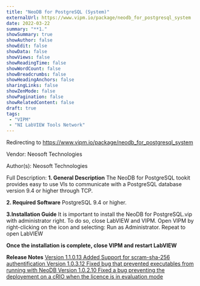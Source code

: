 ```yaml
---
title: "NeoDB for PostgreSQL (System)"
externalUrl: https://www.vipm.io/package/neodb_for_postgresql_system
date: 2022-03-22
summary: "**1."
showSummary: true
showAuthor: false
showEdit: false
showData: false
showViews: false
showReadingTime: false
showWordCount: false
showBreadcrumbs: false
showHeadingAnchors: false
sharingLinks: false
showZenMode: false
showPagination: false
showRelatedContent: false
draft: true
tags:
 - "VIPM"
 - "NI LabVIEW Tools Network"
---
```


Redirecting to https://www.vipm.io/package/neodb_for_postgresql_system

Vendor: Neosoft Technologies

Author(s): Neosoft Technologies
 
Full Description:
**1. General Description**
The NeoDB for PostgreSQL tookit provides easy to use VIs to communicate with a PostgreSQL database version 9.4 or higher through TCP. 

**2. Required Software**
PostgreSQL 9.4 or higher.

**3.Installation Guide**
It is important to install the NeoDB for PostgreSQL.vip with administrator right. To do so, close LabVIEW and VIPM. Open VIPM by right-clicking on the icon and selecting: Run as Administrator. Repeat to open LabVIEW

**Once the installation is complete, close VIPM and restart LabVIEW**

**Release Notes**
<u>Version 1.1.0.13<u>
Added Support for scram-sha-256 authentification
<u>Version 1.0.3.12</u>
Fixed bug that prevented executables from running with NeoDB 
<u>Version 1.0.2.10</u>
Fixed a bug preventing the deployement on a cRIO when the licence is in evaluation mode